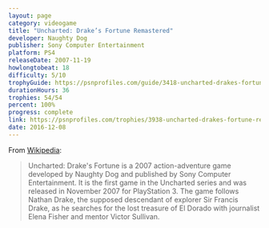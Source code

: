 ```yaml
---
layout: page
category: videogame
title: "Uncharted: Drake’s Fortune Remastered"
developer: Naughty Dog
publisher: Sony Computer Entertainment
platform: PS4
releaseDate: 2007-11-19
howlongtobeat: 18
difficulty: 5/10
trophyGuide: https://psnprofiles.com/guide/3418-uncharted-drakes-fortune-remastered-trophy-guide
durationHours: 36
trophies: 54/54
percent: 100%
progress: complete
link: https://psnprofiles.com/trophies/3938-uncharted-drakes-fortune-remastered/barrelofjuice
date: 2016-12-08
---
```


From [Wikipedia](https://en.wikipedia.org/wiki/Uncharted:_Drake%27s_Fortune):

> Uncharted: Drake's Fortune is a 2007 action-adventure game developed by Naughty Dog and published by Sony Computer Entertainment. It is the first game in the Uncharted series and was released in November 2007 for PlayStation 3. The game follows Nathan Drake, the supposed descendant of explorer Sir Francis Drake, as he searches for the lost treasure of El Dorado with journalist Elena Fisher and mentor Victor Sullivan.

